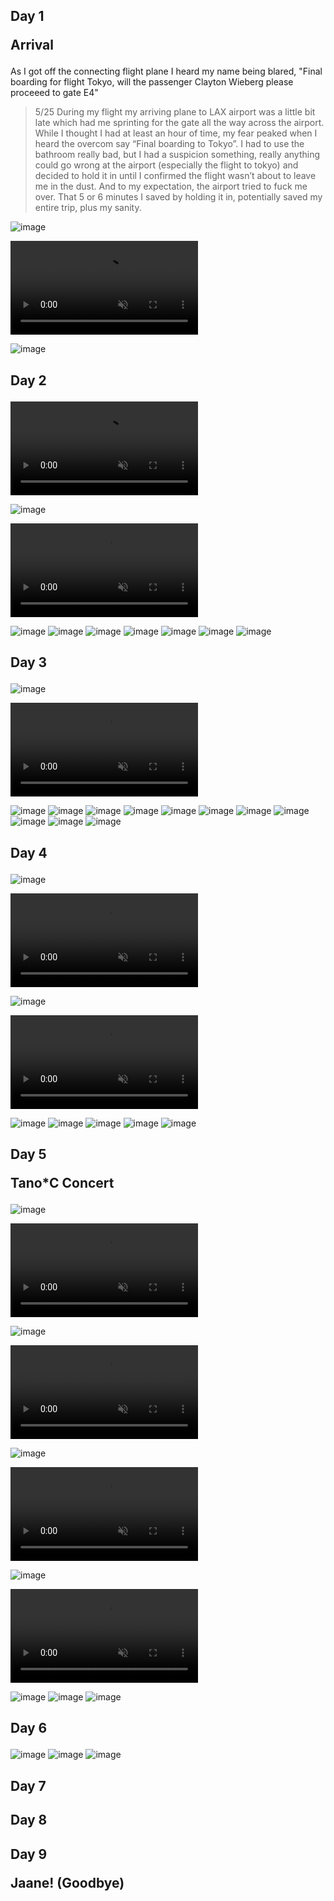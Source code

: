 ## Day 1 <p class="inline text-gray-700 ">Arrival</p>

As I got off the connecting flight plane I heard my name being blared, "Final boarding for flight Tokyo, will the passenger Clayton Wieberg please proceeed to gate E4" 

> 5/25
> During my flight my arriving plane to LAX airport was a little bit late which had me sprinting for the gate all the way across the airport. While I thought I had at least an hour of time, my fear peaked when I heard the overcom say “Final boarding to Tokyo”. I had to use the bathroom really bad, but I had a suspicion something, really anything could go wrong at the airport (especially the flight to tokyo) and decided to hold it in until I confirmed the flight wasn’t about to leave me in the dust. And to my expectation, the airport tried to fuck me over. That 5 or 6 minutes I saved by holding it in, potentially saved my entire trip, plus my sanity.

![image](/img/trips/japan-2023/0524-1.jpg)
<!-- <video src="/img/trips/japan-2023/0524v-1.mp4" type="video/mp4" autoplay loop muted playsinline ></video> -->
<video src="/img/trips/japan-2023/0524v-2.mp4" type="video/mp4" autoplay loop playsinline muted controls="controls"></video>

![image](/img/trips/japan-2023/0524-notes.png)

## Day 2 <p class="inline text-gray-700 "></p>

<video src="/img/trips/japan-2023/0525-1.mp4" type="video/mp4" autoplay loop muted playsinline></video>

![image](/img/trips/japan-2023/0525-2.jpg)

<video src="/img/trips/japan-2023/0525-2.mp4" type="video/mp4" autoplay loop playsinline muted controls="controls"></video>

![image](/img/trips/japan-2023/0525-3.jpg)
![image](/img/trips/japan-2023/0525-4.jpg)
![image](/img/trips/japan-2023/0525-5.jpg)
![image](/img/trips/japan-2023/0525-6.jpg)
![image](/img/trips/japan-2023/0525-7.jpg)
![image](/img/trips/japan-2023/0525-8.jpg)
![image](/img/trips/japan-2023/0525-9.jpg)


## Day 3 <p class="inline text-gray-700 "></p>

![image](/img/trips/japan-2023/0526-1.jpg)

<video src="/img/trips/japan-2023/0526-1.mp4" type="video/mp4" autoplay loop playsinline muted controls="controls"></video>

![image](/img/trips/japan-2023/0526-2.jpg)
![image](/img/trips/japan-2023/0526-3.jpg)
![image](/img/trips/japan-2023/0526-4.jpg)
![image](/img/trips/japan-2023/0526-5.jpg)
![image](/img/trips/japan-2023/0526-6.jpg)
![image](/img/trips/japan-2023/0526-7.jpg)
![image](/img/trips/japan-2023/0526-8.jpg)
![image](/img/trips/japan-2023/0526-9.jpg)
![image](/img/trips/japan-2023/0526-10.jpg)
![image](/img/trips/japan-2023/0526-11.jpg)
![image](/img/trips/japan-2023/0526-12.jpg)


## Day 4 <p class="inline text-gray-700 "></p>

![image](/img/trips/japan-2023/0527-1.jpg)

<video src="/img/trips/japan-2023/0527-1.mp4" type="video/mp4" autoplay loop playsinline muted controls="controls"></video>

![image](/img/trips/japan-2023/0527-2.jpg)

<video src="/img/trips/japan-2023/0527-2.mp4" type="video/mp4" autoplay loop playsinline muted controls="controls"></video>

![image](/img/trips/japan-2023/0527-3.jpg)
![image](/img/trips/japan-2023/0527-4.jpg)
![image](/img/trips/japan-2023/0527-5.jpg)
![image](/img/trips/japan-2023/0527-6.jpg)
![image](/img/trips/japan-2023/0527-7.jpg)


## Day 5 <p class="inline text-gray-700 ">Tano*C Concert</p>

![image](/img/trips/japan-2023/0528-1.jpg)

<video src="/img/trips/japan-2023/0528-1.mp4" type="video/mp4" autoplay loop playsinline muted controls="controls"></video>

![image](/img/trips/japan-2023/0528-2.jpg)

<video src="/img/trips/japan-2023/0528-2.mp4" type="video/mp4" autoplay loop playsinline muted controls="controls"></video>

![image](/img/trips/japan-2023/0528-3.jpg)

<video src="/img/trips/japan-2023/0528-3.mp4" type="video/mp4" autoplay loop playsinline muted controls="controls"></video>

![image](/img/trips/japan-2023/0528-4.jpg)

<video src="/img/trips/japan-2023/0528-4.mp4" type="video/mp4" autoplay loop playsinline muted controls="controls"></video>

![image](/img/trips/japan-2023/0528-5.jpg)
![image](/img/trips/japan-2023/0528-6.jpg)
![image](/img/trips/japan-2023/0528-7.jpg)


## Day 6 <p class="inline text-gray-700 "></p>

![image](/img/trips/japan-2023/0529-1.jpg)
![image](/img/trips/japan-2023/0529-2.jpg)
![image](/img/trips/japan-2023/0529-3.jpg)

## Day 7 <p class="inline text-gray-700 "></p>
## Day 8 <p class="inline text-gray-700 "></p>
## Day 9 <p class="inline text-gray-700 ">Jaane! (Goodbye)</p>

